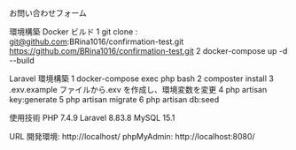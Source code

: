 お問い合わせフォーム

環境構築
Docker ビルド
1 git clone : git@github.com:BRina1016/confirmation-test.git
https://github.com/BRina1016/confirmation-test.git
2 docker-compose up -d --build

Laravel 環境構築
1 docker-compose exec php bash
2 composter install
3 .exv.example ファイルから.exv を作成し、環境変数を変更
4 php artisan key:generate
5 php artisan migrate
6 php artisan db:seed

使用技術
PHP 7.4.9
Laravel 8.83.8
MySQL 15.1

URL
開発環境: http://localhost/
phpMyAdmin: http://localhost:8080/

